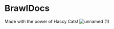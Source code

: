 # BrawlDocs
Made with the power of Haccy Cats!
![unnamed (1)](https://user-images.githubusercontent.com/60621266/166125107-d664c1ca-462a-455e-bffb-d9830bba1ac5.png)
